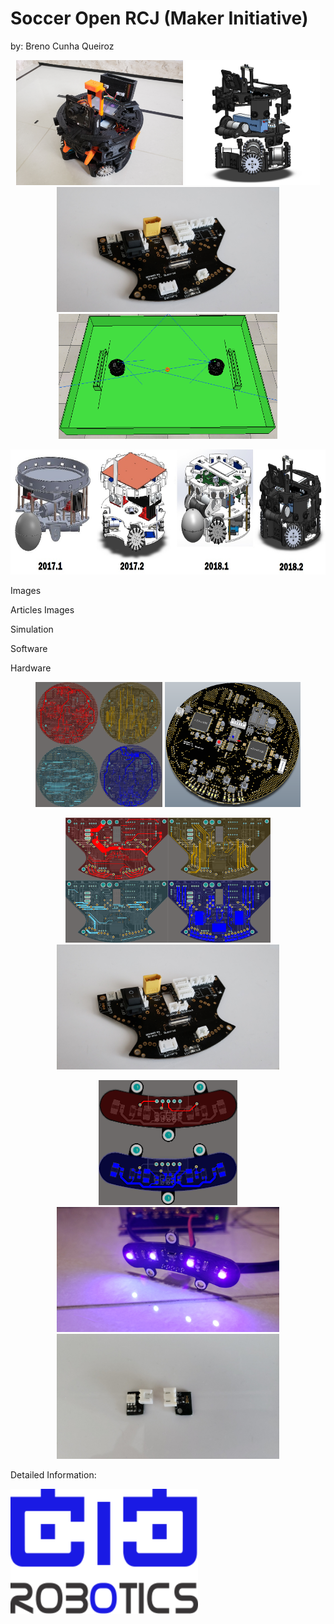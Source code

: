 # Soccer Open RCJ (Maker Initiative)
by: Breno Cunha Queiroz

<p align="center">
 <img src="https://github.com/Brenocq/SoccerOpenRCJ/blob/CreatingReadMe/Images/RobotLeft.jpg" height="200">
 <img src="https://github.com/Brenocq/SoccerOpenRCJ/blob/CreatingReadMe/Images/vistaExplodida.PNG" height="200">
<img src="https://github.com/Brenocq/SoccerOpenRCJ/blob/CreatingReadMe/Images/DriverCircuit.jpeg" height="200">
<img src="https://github.com/Brenocq/SoccerOpenRCJ/blob/CreatingReadMe/Images/jogo1.PNG" height="200">
</p>

<p align="center">
<img src="https://github.com/Brenocq/SoccerOpenRCJ/blob/CreatingReadMe/Images/SoccerVersions.jpg" height="200">
</p>

Images

Articles Images

Simulation

Software

Hardware

<p align="center">
 <img src="https://github.com/Brenocq/SoccerOpenRCJ/blob/CreatingReadMe/Images/PCBMainCircuit.png" height="200">
 <img src="https://github.com/Brenocq/SoccerOpenRCJ/blob/CreatingReadMe/Images/MainCircuit.PNG" height="200">
</p>
<p align="center">
 <img src="https://github.com/Brenocq/SoccerOpenRCJ/blob/CreatingReadMe/Images/PCBSecondaryCircuit.png" height="200">
 <img src="https://github.com/Brenocq/SoccerOpenRCJ/blob/CreatingReadMe/Images/DriverCircuit.jpeg" height="200">
</p>
<p align="center">
 <img src="https://github.com/Brenocq/SoccerOpenRCJ/blob/CreatingReadMe/Images/PCBLightSensorLineCircuit.PNG" height="200">
 <img src="https://github.com/Brenocq/SoccerOpenRCJ/blob/CreatingReadMe/Images/LineSensor.jpeg" height="200">
  <img src="https://github.com/Brenocq/SoccerOpenRCJ/blob/CreatingReadMe/Images/BallPossesion.jpeg" height="200">
</p>



Detailed Information:


<img src="https://github.com/Brenocq/SoccerOpenRCJ/blob/CreatingReadMe/Images/CIClogo.PNG" height="200">

